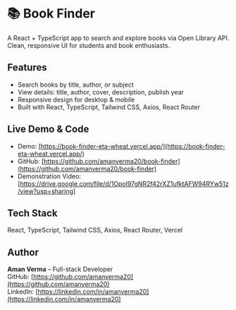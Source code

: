 # 📚 Book Finder

A React + TypeScript app to search and explore books via Open Library API. Clean, responsive UI for students and book enthusiasts.

## Features
- Search books by title, author, or subject
- View details: title, author, cover, description, publish year
- Responsive design for desktop & mobile
- Built with React, TypeScript, Tailwind CSS, Axios, React Router

## Live Demo & Code
- Demo: [https://book-finder-eta-wheat.vercel.app/](https://book-finder-eta-wheat.vercel.app/)
- GitHub: [https://github.com/amanverma20/book-finder](https://github.com/amanverma20/book-finder)
- Demonstration Video: [https://drive.google.com/file/d/1Opol97gNR2f42rXZ1ufktAFW94RYw51z/view?usp=sharing]

## Tech Stack
React, TypeScript, Tailwind CSS, Axios, React Router, Vercel

## Author
**Aman Verma** – Full-stack Developer  
GitHub: [https://github.com/amanverma20](https://github.com/amanverma20)  
LinkedIn: [https://linkedin.com/in/amanverma20](https://linkedin.com/in/amanverma20)
